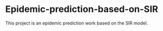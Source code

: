 # Epidemic-prediction-based-on-SIR
This project is an epidemic prediction work based on the SIR model.
